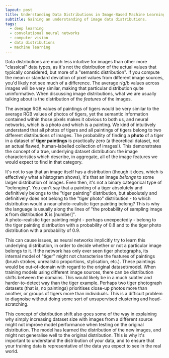 ```yaml
---
layout: post
title: Understanding Data Distributions in Image-Based Machine Learning
subtitle: Gaining an understanding of image data distributions.
tags:
  - deep learning
  - convolutional neural networks
  - computer vision
  - data distributions
  - machine learning
---
```


Data distributions are much less intuitive for images than other more "classical" data types, as it's not the distribution of the actual values that typically considered, but more of a "semantic distribution".<!--more--> If you compute the mean or standard deviation of pixel values from different image sources, you'd likely not see much of a difference. The average r/g/b values across images will be very similar, making that particular distribution quite uninformative. When discussing image distributions, what we are usually talking about is the distribution of the _features_ of the images.

The average RGB values of paintings of tigers would be very similar to the average RGB values of photos of tigers, yet the semantic information contained within those pixels makes it obvious to both us, and neural networks, which is a photo and which is a painting. We kind of intuitively understand that all photos of tigers and all paintings of tigers belong to two different distributions of images. The probability of finding a **photo** of a tiger in a dataset of **tiger paintings** is practically zero (a theoretical dataset, not an actual flawed, human-labelled collection of images!). This demonstrates the concept of a true, underlying dataset distribution: the image characteristics which describe, in aggregate, all of the image features we would expect to find in that category.

It's not to say that an image itself has a distribution (though it does, which is effectively what a histogram shows), it's that an image _belongs_ to some larger distribution of images. Even then, it's not a binary categorical type of "belonging". You can't say that a painting of a tiger absolutely and definitively belongs to the "tiger painting" distribution, but absolutely and definitively does not belong to the "tiger photo" distribution - to which distribution would a near-photo-realistic tiger painting belong? This is why the language is usually along the lines of "the probability of sampling image **x** from distribution **X** is [number]". \
A photo-realistic tiger painting might - perhaps unexpectedly - belong to the tiger painting distribution with a probability of 0.8 and to the tiger photo distribution with a probability of 0.9.

This can cause issues, as neural networks implicitly try to learn this underlying distribution, in order to decide whether or not a particular image belongs to it. If the network has only ever seen tiger photographs, its internal model of "tiger" might not characterise the features of paintings (brush strokes, unrealistic proportions, stylisation, etc.). These paintings would be out-of-domain with regard to the original dataset/model. When training models using different image sources, there can be distribution shifts between the domains. This would likely be in a much subtler and harder-to-detect way than the tiger example. Perhaps two tiger photograph datasets (that is, no paintings) prioritises close-up photos more than another, or groups of tigers more than individuals. This is a difficult problem to diagnoise without doing some sort of unsupervised clustering and head-scratching.

This concept of distribution shift also goes some of the way in explaining why simply increasing dataset size with images from a different source might not improve model performance when testing on the original distribution. The model has learned the distribution of the new images, and might not generalise well to the original distribution. This is why it's important to understand the distribution of your data, and to ensure that your training data is representative of the data you expect to see in the real world.
